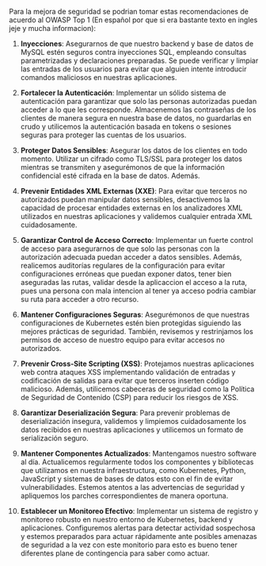 Para la mejora de seguridad se podrian tomar estas recomendaciones de acuerdo al OWASP Top 1 (En español por que si era bastante texto en ingles jeje y mucha informacion):

1. **Inyecciones**: Asegurarnos de que nuestro backend y base de datos de MySQL estén seguros contra inyecciones SQL, empleando consultas parametrizadas y declaraciones preparadas. Se puede verificar y limpiar las entradas de los usuarios para evitar que alguien intente introducir comandos maliciosos en nuestras aplicaciones.

2. **Fortalecer la Autenticación**: Implementar un sólido sistema de autenticación para garantizar que solo las personas autorizadas puedan acceder a lo que les corresponde. Almacenemos las contraseñas de los clientes de manera segura en nuestra base de datos, no guardarlas en crudo y utilicemos la autenticación basada en tokens o sesiones seguras para proteger las cuentas de los usuarios.

3. **Proteger Datos Sensibles**: Asegurar los datos de los clientes en todo momento. Utilizar un cifrado como TLS/SSL para proteger los datos mientras se transmiten y asegurémonos de que la información confidencial esté cifrada en la base de datos. Además.

4. **Prevenir Entidades XML Externas (XXE)**: Para evitar que terceros no autorizados puedan manipular datos sensibles, desactivemos la capacidad de procesar entidades externas en los analizadores XML utilizados en nuestras aplicaciones y validemos cualquier entrada XML cuidadosamente.

5. **Garantizar Control de Acceso Correcto**: Implementar un fuerte control de acceso para asegurarnos de que solo las personas con la autorización adecuada puedan acceder a datos sensibles. Además, realicemos auditorías regulares de la configuración para evitar configuraciones erróneas que puedan exponer datos, tener bien aseguradas las rutas, validar desde la aplicaccion el acceso a la ruta, pues una persona con mala intencion al tener ya acceso podria cambiar su ruta para acceder a otro recurso.

6. **Mantener Configuraciones Seguras**: Asegurémonos de que nuestras configuraciones de Kubernetes estén bien protegidas siguiendo las mejores prácticas de seguridad. También, revisemos y restrinjamos los permisos de acceso de nuestro equipo para evitar accesos no autorizados.

7. **Prevenir Cross-Site Scripting (XSS)**: Protejamos nuestras aplicaciones web contra ataques XSS implementando validación de entradas y codificación de salidas para evitar que terceros inserten código malicioso. Además, utilicemos cabeceras de seguridad como la Política de Seguridad de Contenido (CSP) para reducir los riesgos de XSS.

8. **Garantizar Deserialización Segura**: Para prevenir problemas de deserialización insegura, validemos y limpiemos cuidadosamente los datos recibidos en nuestras aplicaciones y utilicemos un formato de serialización seguro.

9. **Mantener Componentes Actualizados**: Mantengamos nuestro software al día. Actualicemos regularmente todos los componentes y bibliotecas que utilizamos en nuestra infraestructura, como Kubernetes, Python, JavaScript y sistemas de bases de datos esto con el fin de evitar vulnerabilidades. Estemos atentos a las advertencias de seguridad y apliquemos los parches correspondientes de manera oportuna.

10. **Establecer un Monitoreo Efectivo**: Implementar un sistema de registro y monitoreo robusto en nuestro entorno de Kubernetes, backend y aplicaciones. Configuremos alertas para detectar actividad sospechosa y estemos preparados para actuar rápidamente ante posibles amenazas de seguridad a la vez con este monitorio para esto es bueno tener diferentes plane de contingencia para saber como actuar.
